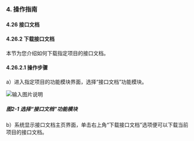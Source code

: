 ### 4. 操作指南

#### 4.26 接口文档

#### 4.26.2 下载接口文档

本节为您介绍如何下载指定项目的接口文档。

#### 4.26.2.1 操作步骤

a）进入指定项目的功能模块界面，选择“接口文档”功能模块。

![输入图片说明](../../../../images/SoFlu%EF%BC%88%E5%90%8E%E7%AB%AF%EF%BC%89%E5%BC%80%E5%8F%91%E5%B9%B3%E5%8F%B0/1.%20%E6%9C%80%E6%96%B0%E7%89%88%E6%9C%AC%20-%20%E6%9B%B4%E6%96%B0%E6%97%A5%E6%9C%9F%20-%202022.10.08/4.%20%E6%93%8D%E4%BD%9C%E6%8C%87%E5%8D%97/26.%20%E6%8E%A5%E5%8F%A3%E6%96%87%E6%A1%A3/2-1.png)

##### 图2-1 选择“接口文档”功能模块

b）系统显示接口文档主页界面，单击右上角“下载接口文档”选项便可以下载当前项目的接口文档。
